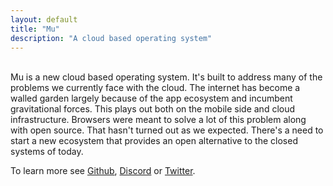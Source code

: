 ```yaml
---
layout: default
title: "Mu"
description: "A cloud based operating system"
---
```

<br>
<div id="abstract">
Mu is a new cloud based operating system.
It's built to address many of the problems we 
currently face with the cloud. 
The internet has become a walled garden largely because 
of the app ecosystem and incumbent gravitational forces. 
This plays out both on the mobile side and cloud infrastructure.
Browsers were meant to solve a lot of this problem along with 
open source. That hasn't turned out as we expected. There's a need
to start a new ecosystem that provides an open alternative 
to the closed systems of today.
</div>

<div id="blurb">
  <p>
  To learn more see <a href="https://github.com/muxyz">Github</a>,
  <a href="https://discord.gg/TBR9bRjd6Z">Discord</a> or
  <a href="https://twitter.com/mudotxyz">Twitter</a>.
  </p>
</div>
